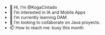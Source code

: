 - 👋 Hi, I’m @KogaCintado
- 👀 I’m interested in IA and Mobile Apps
- 🌱 I’m currently learning DAM
- 💞️ I’m looking to collaborate on Java proyects.
- 📫 How to reach me: busy this month

<!---
KogaCintado/KogaCintado is a ✨ special ✨ repository because its `README.md` (this file) appears on your GitHub profile.
You can click the Preview link to take a look at your changes.
--->
